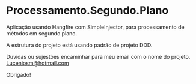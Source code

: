 # Processamento.Segundo.Plano
Aplicação usando Hangfire com SimpleInjector, para processamento de métodos em segundo plano.

A estrutura do projeto está usando padrão de projeto DDD.

Duvidas ou sujestões encaminhar para meu email com o nome do projeto.
Luceniosm@hotmail.com

Obrigado!
